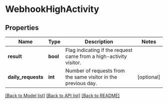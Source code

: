 # WebhookHighActivity

## Properties
Name | Type | Description | Notes
------------ | ------------- | ------------- | -------------
**result** | **bool** | Flag indicating if the request came from a high-activity visitor. | 
**daily_requests** | **int** | Number of requests from the same visitor in the previous day. | [optional] 

[[Back to Model list]](../../README.md#documentation-for-models) [[Back to API list]](../../README.md#documentation-for-api-endpoints) [[Back to README]](../../README.md)

